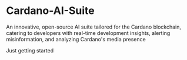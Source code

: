 # Cardano-AI-Suite
An innovative, open-source AI suite tailored for the Cardano blockchain, catering to developers with real-time development insights, alerting misinformation, and analyzing Cardano's media presence

Just getting started
